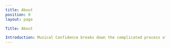 ```yaml
---
title: About
position: 0
layout: page

Title: About

Introduction: Musical Confidence breaks down the complicated process of music-making into a simple goal-system that teaches and demonstrates the basic elements of sound and music.
---
```

